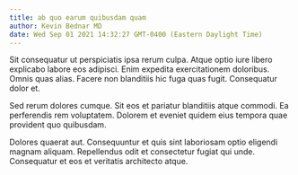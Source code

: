 ```yaml
---
title: ab quo earum quibusdam quam
author: Kevin Bednar MD
date: Wed Sep 01 2021 14:32:27 GMT-0400 (Eastern Daylight Time)
---
```

Sit consequatur ut perspiciatis ipsa rerum culpa. Atque optio iure libero explicabo labore eos adipisci. Enim expedita exercitationem doloribus. Omnis quas alias. Facere non blanditiis hic fuga quas fugit. Consequatur dolor et.

 Sed rerum dolores cumque. Sit eos et pariatur blanditiis atque commodi. Ea perferendis rem voluptatem. Dolorem et eveniet quidem eius tempora quae provident quo quibusdam.

 Dolores quaerat aut. Consequuntur et quis sint laboriosam optio eligendi magnam aliquam. Repellendus odit et consectetur fugiat qui unde. Consequatur et eos et veritatis architecto atque.